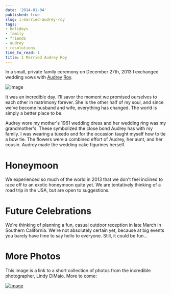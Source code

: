 ```yaml
---
date: '2014-01-04'
published: true
slug: i-married-audrey-roy
tags:
- holidays
- family
- friends
- audrey
- resolutions
time_to_read: 1
title: I Married Audrey Roy
---
```


In a small, private family ceremony on December 27th, 2013 I exchanged
wedding vows with [Audrey](http://audreyr.com)
[Roy](http://audreymroy.com).

![image](https://s3.amazonaws.com/pydanny/vows.jpg)

It was an incredible day. I'll savor the moment we promised ourselves
to each other in matrimony forever. She is the other half of my soul,
and since we've become husband and wife, everything has changed. The
world is simply a better place to be.

Audrey wore my mother's 1961 wedding dress and her wedding ring was my
grandmother's. These symbolized the close bond Audrey has with my
family. I was wearing a tuxedo and for the occasion taught myself how to
tie a bow tie. The flowers were a combined effort of Audrey, her aunt,
and her cousin. Audrey made the wedding cake figurines herself.

Honeymoon
=========

We experienced so much of the world in 2013 that we don't feel inclined
to race off to an exotic honeymoon quite yet. We are tentatively
thinking of a road trip in the USA, but are open to suggestions.

Future Celebrations
===================

We're thinking of planning a fun, casual outdoor reception in late
March in Southern California. We're not absolutely certain yet, because
at big events you barely have time to say hello to everyone. Still, it
could be fun...

More Photos
===========

This image is a link to a short collection of photos from the incredible
photographer, Lindy DiMaio. More to come:

[![image](https://s3.amazonaws.com/pydanny/couple.jpg)](http://www.2scoops.co/3p/)
